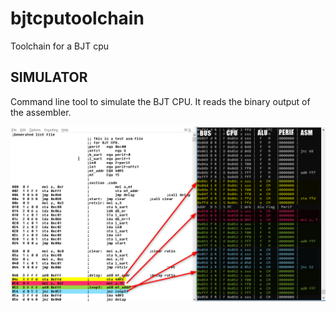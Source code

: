 # bjtcputoolchain
Toolchain for a BJT cpu

SIMULATOR
---------
Command line tool to simulate the BJT CPU.
It reads the binary output of the assembler.

![simulator](ss1.png?raw=true "simulator")
